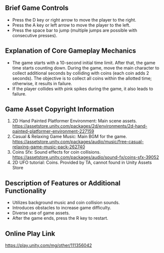 ## Brief Game Controls
- Press the D key or right arrow to move the player to the right.
- Press the A key or left arrow to move the player to the left.
- Press the space bar to jump (multiple jumps are possible with consecutive presses).

## Explanation of Core Gameplay Mechanics
- The game starts with a 10-second initial time limit. After that, the game time starts counting down. During the game, move the main character to collect additional seconds by colliding with coins (each coin adds 2 seconds). The objective is to collect all coins within the allotted time; otherwise, it results in failure.
- If the player collides with pink spikes during the game, it also leads to failure.

## Game Asset Copyright Information
1. 2D Hand Painted Platformer Environment: Main scene assets.
https://assetstore.unity.com/packages/2d/environments/2d-hand-painted-platformer-environment-227159
2. Casual & Relaxing Game Music: Main BGM for the game.
https://assetstore.unity.com/packages/audio/music/free-casual-relaxing-game-music-pack-262740
3. Coins Sfx: Sound effects for coin collisions.
https://assetstore.unity.com/packages/audio/sound-fx/coins-sfx-39052
4. 2D UFO tutorial: Coins.
Provided by TA, cannot found in Unity Assets Store

## Description of Features or Additional Functionality
- Utilizes background music and coin collision sounds.
- Introduces obstacles to increase game difficulty.
- Diverse use of game assets.
- After the game ends, press the R key to restart.

## Online Play Link
https://play.unity.com/mg/other/111356042
